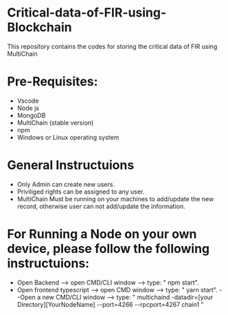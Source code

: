 # Critical-data-of-FIR-using-Blockchain

This repository contains the codes for storing the critical data of FIR using MultiChain
# Pre-Requisites:
- Vscode
- Node js
- MongoDB
- MultiChain (stable version)
- npm
- Windows or Linux operating system

# General Instructuions
- Only Admin can create new users.
- Priviliged rights can be assigned to any user.
- MultiChain Must be running on your machines to add/update the new record, otherwise user can not add/update the information.

# For Running a Node on your own device, please follow the following instructuions:
- Open Backend --> open CMD/CLI window --> type: " npm start".
- Open frontend typescript --> open CMD window --> type: " yarn start".
--Open a new CMD/CLI window --> type: " multichaind -datadir=[your Directory]\[YourNodeName] --port=4266 --rpcport=4267 chain1
"

